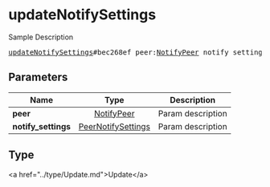 # updateNotifySettings

Sample Description

<pre>
<a href="../constructor/updateNotifySettings.md">updateNotifySettings</a>#bec268ef peer:<a href="../type/NotifyPeer.md">NotifyPeer</a> notify_settings:<a href="../type/PeerNotifySettings.md">PeerNotifySettings</a> = <a href="../type/Update.md">Update</a>;
</pre>

## Parameters

| Name | Type | Description |
|------|:----:|-------------|
| **peer** | <a href="../type/NotifyPeer.md">NotifyPeer</a> | Param description |
| **notify_settings** | <a href="../type/PeerNotifySettings.md">PeerNotifySettings</a> | Param description |

## Type

&lt;a href=&#34;../type/Update.md&#34;&gt;Update&lt;/a&gt;
